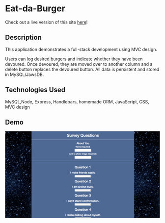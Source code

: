 # Eat-da-Burger

Check out a live version of this site [here](https://fierce-river-44438.herokuapp.com/)!

## Description
This application demonstrates a full-stack development using MVC design. 

Users can log desired burgers and indicate whether they have been devoured. Once devoured, they are moved over to another column and a delete button replaces the devoured button. All data is persistent and stored in MySQL/JawsDB. 

## Technologies Used
MySQL,Node, Express, Handlebars, homemade ORM, JavaScript, CSS, MVC design

## Demo

![survey](https://github.com/melissarburnham/FriendFinder/blob/master/app/public/assets/images/Screen%20Shot%202018-04-21%20at%2010.45.48%20AM.png "survey")



